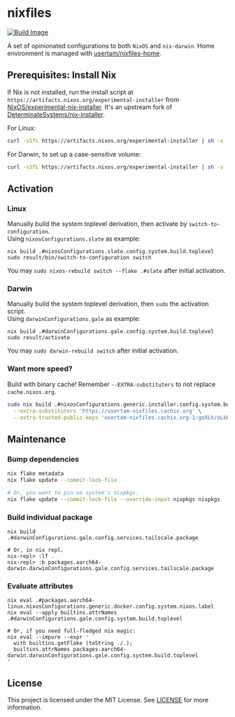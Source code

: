 # nixfiles

[![Build Image](https://github.com/usertam/nixfiles/actions/workflows/build.yml/badge.svg?branch=master)](https://github.com/usertam/nixfiles/actions/workflows/build.yml)

A set of opinionated configurations to both `NixOS` and `nix-darwin`. Home environment is managed with [usertam/nixfiles-home](https://github.com/usertam/nixfiles-home).

## Prerequisites: Install Nix

If Nix is not installed, run the install script at `https://artifacts.nixos.org/experimental-installer` from [NixOS/experimental-nix-installer](https://github.com/NixOS/experimental-nix-installer). It's an upstream fork of [DeterminateSystems/nix-installer](https://github.com/DeterminateSystems/nix-installer).

For Linux:
```sh
curl -sSfL https://artifacts.nixos.org/experimental-installer | sh -s -- install
```

For Darwin, to set up a case-sensitive volume:
```sh
curl -sSfL https://artifacts.nixos.org/experimental-installer | sh -s -- install macos --case-sensitive
```

## Activation

### Linux
Manually build the system toplevel derivation, then activate by `switch-to-configuration`.  
Using `nixosConfigurations.slate` as example:
```
nix build .#nixosConfigurations.slate.config.system.build.toplevel
sudo result/bin/switch-to-configuration switch
```
You may `sudo nixos-rebuild switch --flake .#slate` after initial activation.

### Darwin
Manually build the system toplevel derivation, then `sudo` the activation script.  
Using `darwinConfigurations.gale` as example:
```
nix build .#darwinConfigurations.gale.config.system.build.toplevel
sudo result/activate
```
You may `sudo darwin-rebuild switch` after initial activation.

### Want more speed?
Build with binary cache! Remember `--EXTRA-substituters` to not replace `cache.nixos.org`.
```sh
sudo nix build .#nixosConfigurations.generic.installer.config.system.build.toplevel \
  --extra-substituters 'https://usertam-nixfiles.cachix.org' \
  --extra-trusted-public-keys 'usertam-nixfiles.cachix.org-1:goXLh/oLkRJhgHRJcdD3/Yn7Dl6m0UZhfQxvTCZJqBI='
```

## Maintenance

### Bump dependencies
```sh
nix flake metadata
nix flake update --commit-lock-file

# Or, you want to pin on system's nixpkgs.
nix flake update --commit-lock-file --override-input nixpkgs nixpkgs
```

### Build individual package
```
nix build .#darwinConfigurations.gale.config.services.tailscale.package

# Or, in nix repl.
nix-repl> :lf .
nix-repl> :b packages.aarch64-darwin.darwinConfigurations.gale.config.services.tailscale.package
```

### Evaluate attributes
```
nix eval .#packages.aarch64-linux.nixosConfigurations.generic.docker.config.system.nixos.label
nix eval --apply builtins.attrNames .#darwinConfigurations.gale.config.system.build.toplevel

# Or, if you need full-fledged nix magic:
nix eval --impure --expr '
  with builtins.getFlake (toString ./.);
  builtins.attrNames packages.aarch64-darwin.darwinConfigurations.gale.config.system.build.toplevel
'
```

## License
This project is licensed under the MIT License. See [LICENSE](LICENSE) for more information.
